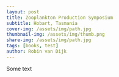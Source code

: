 ```yaml
---
layout: post
title: Zooplankton Production Symposium
subtitle: Hobart, Tasmania
cover-img: /assets/img/path.jpg
thumbnail-img: /assets/img/thumb.png
share-img: /assets/img/path.jpg
tags: [books, test]
author: Robin van Dijk
---
```


Some text
